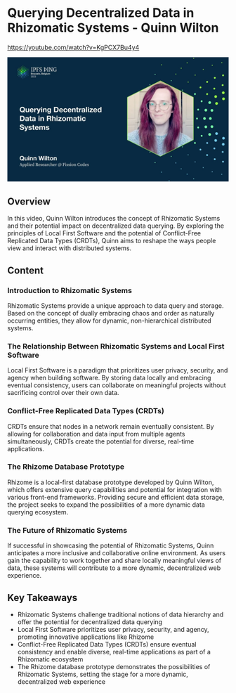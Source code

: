 # Querying Decentralized Data in Rhizomatic Systems - Quinn Wilton

<https://youtube.com/watch?v=KgPCX7Bu4y4>

![Querying Decentralized Data in Rhizomatic Systems - Quinn Wilton](/thing23/KgPCX7Bu4y4.jpg)

## Overview

In this video, Quinn Wilton introduces the concept of Rhizomatic Systems and their potential impact on decentralized data querying. By exploring the principles of Local First Software and the potential of Conflict-Free Replicated Data Types (CRDTs), Quinn aims to reshape the ways people view and interact with distributed systems.

## Content

### Introduction to Rhizomatic Systems

Rhizomatic Systems provide a unique approach to data query and storage. Based on the concept of dually embracing chaos and order as naturally occurring entities, they allow for dynamic, non-hierarchical distributed systems.

### The Relationship Between Rhizomatic Systems and Local First Software

Local First Software is a paradigm that prioritizes user privacy, security, and agency when building software. By storing data locally and embracing eventual consistency, users can collaborate on meaningful projects without sacrificing control over their own data.

### Conflict-Free Replicated Data Types (CRDTs)

CRDTs ensure that nodes in a network remain eventually consistent. By allowing for collaboration and data input from multiple agents simultaneously, CRDTs create the potential for diverse, real-time applications.

### The Rhizome Database Prototype

Rhizome is a local-first database prototype developed by Quinn Wilton, which offers extensive query capabilities and potential for integration with various front-end frameworks. Providing secure and efficient data storage, the project seeks to expand the possibilities of a more dynamic data querying ecosystem.

### The Future of Rhizomatic Systems

If successful in showcasing the potential of Rhizomatic Systems, Quinn anticipates a more inclusive and collaborative online environment. As users gain the capability to work together and share locally meaningful views of data, these systems will contribute to a more dynamic, decentralized web experience.

## Key Takeaways

- Rhizomatic Systems challenge traditional notions of data hierarchy and offer the potential for decentralized data querying
- Local First Software prioritizes user privacy, security, and agency, promoting innovative applications like Rhizome
- Conflict-Free Replicated Data Types (CRDTs) ensure eventual consistency and enable diverse, real-time applications as part of a Rhizomatic ecosystem
- The Rhizome database prototype demonstrates the possibilities of Rhizomatic Systems, setting the stage for a more dynamic, decentralized web experience